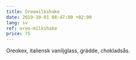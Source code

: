 ```yaml
---
title: Oreomilkshake
date: 2019-10-01 08:47:00 +02:00
lang: sv
ref: oreo-milkshake
price: 75
---
```


Oreokex, italiensk vaniljglass, grädde, chokladsås.
